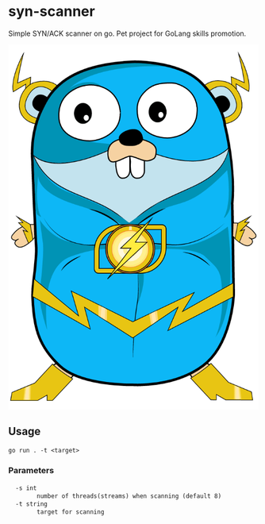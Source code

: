 # syn-scanner
Simple SYN/ACK scanner on go.
Pet project for GoLang skills promotion.

![icon.svg](assets/icon.png)

## Usage
``` shell
go run . -t <target> 
```

### Parameters
```
  -s int
        number of threads(streams) when scanning (default 8)
  -t string
        target for scanning
```
